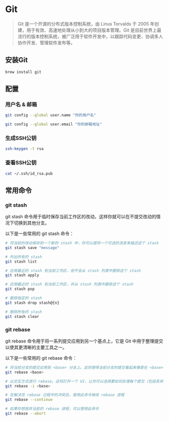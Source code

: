 # Git
> Git 是一个开源的分布式版本控制系统，由 Linus Torvalds 于 2005 年创建，用于有效、高速地处理从小到大的项目版本管理。Git 是目前世界上最流行的版本控制系统，被广泛用于软件开发中，以跟踪代码变更、协调多人协作开发、管理软件发布等。

## 安装Git
```bash
brew install git
```

## 配置

### 用户名 & 邮箱
```bash
git config --global user.name "你的用户名"

git config --global user.email "你的邮箱地址"
```

### 生成SSH公钥
```bash
ssh-keygen -t rsa
```

### 查看SSH公钥
```bash
cat ~/.ssh/id_rsa.pub
```

## 常用命令

### git stash

git stash 命令用于临时保存当前工作区的改动，这样你就可以在不提交改动的情况下切换到其他分支。

以下是一些常用的 git stash 命令：

```bash
# 将当前的改动保存到一个新的 stash 中，你可以提供一个可选的消息来描述这个 stash
git stash save "message"

# 列出所有的 stash
git stash list

# 应用最近的 stash 到当前工作区，但不会从 stash 列表中删除这个 stash
git stash apply

# 应用最近的 stash 到当前工作区，并从 stash 列表中删除这个 stash
git stash pop

# 删除指定的 stash
git stash drop stash@{n}

# 删除所有的 stash
git stash clear

```


### git rebase

git rebase 命令用于将一系列提交应用到另一个基点上，它是 Git 中用于整理提交以使其更清晰的主要工具之一。

以下是一些常用的 git rebase 命令：

```bash
# 将当前分支的提交应用到 <base> 分支上。这将使得当前分支的提交看起来像是在 <base> 分支的最新提交之后进行的
git rebase <base>

# 以交互方式进行 rebase。这将打开一个 UI，让你可以选择要如何处理每个提交（包括丢弃、修改提交信息、合并等）
git rebase -i <base>

# 在解决完 rebase 过程中的冲突后，使用此命令继续 rebase 进程
git rebase --continue

# 如果你想放弃当前的 rebase 进程，可以使用此命令
git rebase --abort
```
